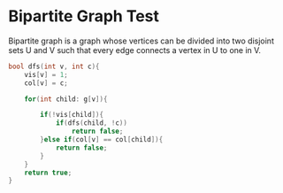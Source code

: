 # Bipartite Graph Test

Bipartite graph is a graph whose vertices can be divided into two disjoint sets U and V such that every edge connects a vertex in U to one in V.

```cpp
bool dfs(int v, int c){
    vis[v] = 1;
    col[v] = c;

    for(int child: g[v]){

        if(!vis[child]){
            if(dfs(child, !c))
                return false;
        }else if(col[v] == col[child]){
            return false;
        }
    }
    return true;
}
```
